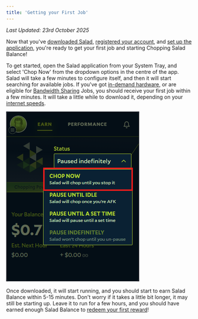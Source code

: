 ```yaml
---
title: 'Getting your First Job'
---
```


_Last Updated: 23rd October 2025_

Now that you've [downloaded Salad](/docs/guides/getting-started/downloading-salad),
[registered your account](/docs/guides/getting-started/133-how-to-register-and-log-into-salad), and
[set up the application](/docs/guides/getting-started/setting-up-the-salad-app), you're ready to get your first job and
starting Chopping Salad Balance!

To get started, open the Salad application from your System Tray, and select 'Chop Now' from the dropdown options in the
centre of the app. Salad will take a few minutes to configure itself, and then it will start searching for available
jobs. If you've got [in-demand hardware](/docs/faq/community/613-network-monitor), or are eligible for
[Bandwidth Sharing](/docs/faq/jobs/253-what-is-bandwidth-sharing) Jobs, you should receive your first job within a few
minutes. It will take a little while to download it, depending on your
[internet speeds](/docs/guides/your-pc/619-improve-internet-speed-container-jobs).

![Selecting 'Chop Now' from the Salad app](../../../../content/images/guides/getting-started/getting-your-first-job-1.png)

Once downloaded, it will start running, and you should start to earn Salad Balance within 5-15 minutes. Don't worry if
it takes a little bit longer, it may still be starting up. Leave it to run for a few hours, and you should have earned
enough Salad Balance to [redeem your first reward](/docs/guides/getting-started/redeeming-your-first-reward)!
